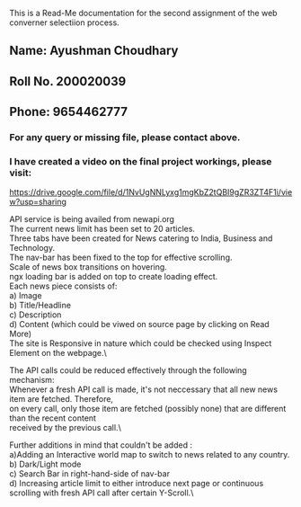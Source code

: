 This is a Read-Me documentation for the second assignment of the web converner selectiion process.

## Name: Ayushman Choudhary
## Roll No. 200020039
## Phone: 9654462777
### For any query or missing file, please contact above.

### I have created a video on the final project workings, please visit:
https://drive.google.com/file/d/1NvUgNNLyxg1mgKbZ2tQBI9gZR3ZT4F1i/view?usp=sharing

API service is being availed from newapi.org\
The current news limit has been set to 20 articles.\
Three tabs have been created for News catering to India, Business and Technology.\
The nav-bar has been fixed to the top for effective scrolling.\
Scale of news box transitions on hovering.\
ngx loading bar is added on top to create loading effect.\
Each news piece consists of:\
a) Image\
b) Title/Headline\
c) Description\
d) Content (which could be viwed on source page by clicking on Read More)\
The site is Responsive in nature which could be checked using Inspect Element on the webpage.\

The API calls could be reduced effectively through the following mechanism:\
Whenever a fresh API call is made, it's not neccessary that all new news item are fetched. Therefore,\
on every call, only those item are fetched (possibly none) that are different than the recent content\
received by the previous call.\

Further additions in mind that couldn't be added :\
a)Adding an Interactive world map to switch to news related to any country.\
b) Dark/Light mode\
c) Search Bar in right-hand-side of nav-bar\
d) Increasing article limit to either introduce next page or continuous scrolling with fresh API call after certain Y-Scroll.\
